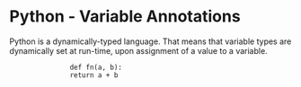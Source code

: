  Python - Variable Annotations
 =

Python is a dynamically-typed language. That means that variable types are dynamically set at run-time, upon assignment of a value to a variable.


                   def fn(a, b):
                   return a + b